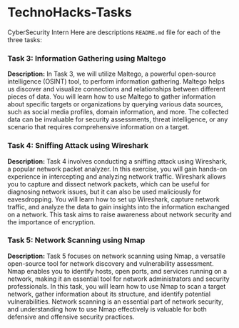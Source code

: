 # TechnoHacks-Tasks
CyberSecurity Intern
Here are descriptions `README.md` file for each of the three tasks:

### Task 3: Information Gathering using Maltego

**Description:**
In Task 3, we will utilize Maltego, a powerful open-source intelligence (OSINT) tool, to perform information gathering. Maltego helps us discover and visualize connections and relationships between different pieces of data. You will learn how to use Maltego to gather information about specific targets or organizations by querying various data sources, such as social media profiles, domain information, and more. The collected data can be invaluable for security assessments, threat intelligence, or any scenario that requires comprehensive information on a target.

### Task 4: Sniffing Attack using Wireshark

**Description:**
Task 4 involves conducting a sniffing attack using Wireshark, a popular network packet analyzer. In this exercise, you will gain hands-on experience in intercepting and analyzing network traffic. Wireshark allows you to capture and dissect network packets, which can be useful for diagnosing network issues, but it can also be used maliciously for eavesdropping. You will learn how to set up Wireshark, capture network traffic, and analyze the data to gain insights into the information exchanged on a network. This task aims to raise awareness about network security and the importance of encryption.

### Task 5: Network Scanning using Nmap

**Description:**
Task 5 focuses on network scanning using Nmap, a versatile open-source tool for network discovery and vulnerability assessment. Nmap enables you to identify hosts, open ports, and services running on a network, making it an essential tool for network administrators and security professionals. In this task, you will learn how to use Nmap to scan a target network, gather information about its structure, and identify potential vulnerabilities. Network scanning is an essential part of network security, and understanding how to use Nmap effectively is valuable for both defensive and offensive security practices.
